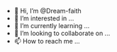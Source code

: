 - 👋 Hi, I’m @Dream-faith
- 👀 I’m interested in ...
- 🌱 I’m currently learning ...
- 💞️ I’m looking to collaborate on ...
- 📫 How to reach me ...

<!---
Dream-faith/Dream-faith is a ✨ special ✨ repository because its `README.md` (this file) appears on your GitHub profile.
You can click the Preview link to take a look at your changes.
--->
